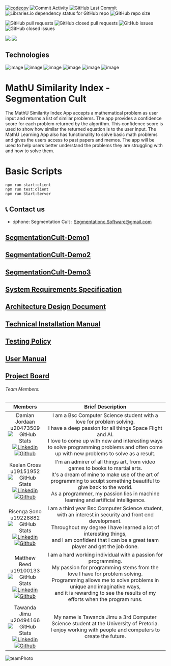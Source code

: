 [![codecov](https://codecov.io/gh/COS301-SE-2022/MathU-Similarity-Index/branch/develop/graph/badge.svg?token=B9PQXE65KX)](https://codecov.io/gh/COS301-SE-2022/MathU-Similarity-Index)
<img alt="Commit Activity" src="https://img.shields.io/github/commit-activity/w/COS301-SE-2022/MathU-Similarity-Index?color=green">
<img alt="GitHub Last Commit" src="https://img.shields.io/github/last-commit/COS301-SE-2022/MathU-Similarity-Index?color=green">
<img alt="Libraries.io dependency status for GitHub repo" src="https://img.shields.io/librariesio/github/COS301-SE-2022/MathU-Similarity-Index">
<img alt="GitHub repo size" src="https://img.shields.io/github/repo-size/COS301-SE-2022/MathU-Similarity-Index">

<img alt="GitHub pull requests" src="https://img.shields.io/github/issues-pr/COS301-SE-2022/MathU-Similarity-Index"> <img alt="GitHub closed pull requests" src="https://img.shields.io/github/issues-pr-closed/COS301-SE-2022/MathU-Similarity-Index"> <img alt="GitHub issues" src="https://img.shields.io/github/issues/COS301-SE-2022/MathU-Similarity-Index"> <img alt="GitHub closed issues" src="https://img.shields.io/github/issues-closed/COS301-SE-2022/MathU-Similarity-Index">

[![](https://github.com/COS301-SE-2022/MathU-Similarity-Index/actions/workflows/Flutter-Web-CI.yml/badge.svg)](https://github.com/COS301-SE-2022/MathU-Similarity-Index/actions/workflows/Flutter-Web-CI.yml)
[![](https://github.com/COS301-SE-2022/MathU-Similarity-Index/actions/workflows/Flutter-Android-CI.yml/badge.svg)](https://github.com/COS301-SE-2022/MathU-Similarity-Index/actions/workflows/Flutter-Android-CI.yml)

## Technologies
![image](https://img.shields.io/badge/Dart-0175C2?style=for-the-badge&logo=dart&logoColor=white)
![image](https://img.shields.io/badge/Flutter-02569B?style=for-the-badge&logo=flutter&logoColor=white)
![image](https://img.shields.io/badge/GraphQl-E10098?style=for-the-badge&logo=graphql&logoColor=white)
![image](https://img.shields.io/badge/sqlite-%2307405e.svg?style=for-the-badge&logo=sqlite&logoColor=white)
![image](https://img.shields.io/badge/python-3670A0?style=for-the-badge&logo=python&logoColor=ffdd54)
![image](https://img.shields.io/badge/flask-%23000.svg?style=for-the-badge&logo=flask&logoColor=white)

# MathU Similarity Index - Segmentation Cult

The MathU Similarity Index App accepts a mathematical problem as user input and returns a list of similar problems. The app provides a confidence score for each problem returned by the algorithm. This confidence score is used to show how similar the returned equation is to the user input. The MathU Learning App also has functionality to solve basic math problems and gives the users access to past papers and memos. The app will be used to help users better understand the problems they are struggling with and how to solve them.

# Basic Scripts
```
npm run start:client
npm run test:client
npm run Start:Server
```


## :telephone_receiver: Contact us

  <ul>
     <li> :iphone: Segmentation Cult : <a href='SegmentationC.Software@gmail.com'> Segmentationc.Software@gmail.com</a></li>
     <!-- <li> :iphone: Client Email: <a href='Dian@Mathu.co.za </a></li> -->
     <!-- <li> :iphone: University of Pretoria COS301 Module Co-Ordinator Email <a href='mailto:stacey.baror@cs.up.ac.za'> stacey.baror@cs.up.ac.za </a></li> -->
  </ul>





## [SegmentationCult-Demo1](https://drive.google.com/file/d/1sXZLUkqVLOKIS4OGDNYns8BUl42XvN0W/view?usp=sharing)

## [SegmentationCult-Demo2](https://drive.google.com/file/d/1robHEq47m7LyFEeuufbtMvINL8Qoefef/view?usp=sharing)

## [SegmentationCult-Demo3](https://drive.google.com/drive/folders/1tWdjoALg3LxedpgBA3tkMoLXyEB7CeqD?usp=sharing)

## [System Requirements Specification](https://github.com/COS301-SE-2022/MathU-Similarity-Index/wiki/System-Requirements-Specification)

## [Architecture Design Document](https://drive.google.com/file/d/1h-LoHw3j68gOhQP9KhXW2RXH8TpppUWP/view?usp=sharing)

## [Technical Installation Manual](https://drive.google.com/file/d/1ervDMO8SGAOF8QaI7K5-A978SbYgii7-/view?usp=sharing)

## [Testing Policy](https://drive.google.com/file/d/1G1hICwtnI6_c5YyrDBJRh5K2NwJgbQeG/view?usp=sharing)

## [User Manual](https://drive.google.com/file/d/1enHA9sLaFsxL1BB3OVcVqIR5BT29tp-3/view?usp=sharing)


## [Project Board](https://github.com/COS301-SE-2022/MathU-Similarity-Index/projects/1)



###### Team Members:

| Members | Brief Description |
| ------------- | ------------- |
| <div align="center">Damian Jordaan <br> u20473509 <br> ![GitHub Stats](https://github-readme-stats.vercel.app/api?username=DamianJordaan&theme=radical) <br>[![Linkedin](https://img.shields.io/badge/LinkedIn-0077B5?style=for-the-badge&logo=linkedin&logoColor=white "Linkedin")](https://www.linkedin.com/in/damian-jordaan-748485181/) [![Github](https://img.shields.io/badge/GitHub-100000?style=for-the-badge&logo=github&logoColor=white "Github")](https://github.com/DamianJordaan)</div>  | <div align="center">I am a Bsc Computer Science student with a love for problem solving.<br>I have a deep passion for all things Space Flight and AI.<br>I love to come up with new and interesting ways to solve programming problems and often come up with new problems to solve as a result.</div>  |
| <div align="center">Keelan Cross <br> u19151952 <br> ![GitHub Stats](https://github-readme-stats.vercel.app/api?username=evilcomrade&theme=radical) <br>[![Linkedin](https://img.shields.io/badge/LinkedIn-0077B5?style=for-the-badge&logo=linkedin&logoColor=white "Linkedin")](https://www.linkedin.com/in/keelan-cross-a456bb202/) [![Github](https://img.shields.io/badge/GitHub-100000?style=for-the-badge&logo=github&logoColor=white "Github")](https://github.com/evilcomrade)</div>  | <div align="center">I'm an admirer of all things art, from video games to books to martial arts. <br> It's a dream of mine to make use of the art of programming to sculpt something beautiful to give back to the world. <br> As a programmer, my passion lies in machine learning and artificial intelligence.</div>  |
| <div align="center">Risenga Sono <br> u19228882 <br> ![GitHub Stats](https://github-readme-stats.vercel.app/api?username=SengiSliko&theme=radical) <br>[![Linkedin](https://img.shields.io/badge/LinkedIn-0077B5?style=for-the-badge&logo=linkedin&logoColor=white "Linkedin")](https://www.linkedin.com/in/risenga-sono-900855238) [![Github](https://img.shields.io/badge/GitHub-100000?style=for-the-badge&logo=github&logoColor=white "Github")](https://github.com/SengiSliko)</div>  | <div align="center">I am a third year Bsc Computer Science student,<br>with an interest in security and front end development.<br>Throughout my degree I have learned a lot of interesting things,<br>and I am confident that I can be a great team player and get the job done.</div>  |
| <div align="center">Matthew Reed <br> u19100133 <br> ![GitHub Stats](https://github-readme-stats.vercel.app/api?username=MattReed-ZA&theme=radical) <br>[![Linkedin](https://img.shields.io/badge/LinkedIn-0077B5?style=for-the-badge&logo=linkedin&logoColor=white "Linkedin")](https://www.linkedin.com/in/matthew-reed-534945211/) [![Github](https://img.shields.io/badge/GitHub-100000?style=for-the-badge&logo=github&logoColor=white "Github")](https://github.com/MattReed-ZA)</div>  | <div align="center">I am a hard working individual with a passion for programming.<br>My passion for programming stems from the love I have for problem solving.<br>Programming allows me to solve problems in unique and imaginative ways,<br> and it is rewarding to see the results of my efforts when the program runs.</div>  |
| <div align="center">Tawanda Jimu <br> u20494166 <br> ![GitHub Stats](https://github-readme-stats.vercel.app/api?username=TAWANDA-CODER&theme=radical) <br>[![Linkedin](https://img.shields.io/badge/LinkedIn-0077B5?style=for-the-badge&logo=linkedin&logoColor=white "Linkedin")](https://www.linkedin.com/in/tawanda-jimu-403b0b154) [![Github](https://img.shields.io/badge/GitHub-100000?style=for-the-badge&logo=github&logoColor=white "Github")](https://github.com/TAWANDA-CODER)</div>  | <div align="center">My name is Tawanda Jimu a 3rd Computer Science student at the University of Pretoria.<br>I enjoy working with people and computers to create the future.</div>  |

![teamPhoto](https://db5pap001files.storage.live.com/y4mn7ayd0o6JEHg1P4WXf3_0ZJycNnbY5PICOhlWgrjjr9jLYZUQ0mAwywPwbQuM0hO8DCykGybaFQPDFS80aiZHr76RtGdKeHtG-dYwl4ueuyEXdGgEujYrDBMHZvqkMp_7tAxDQy_oe07zbAimih1nIdZuxRlIDtHpIlb_y1kL8WZputLoOpiiA8twAqtBvvB?width=4032&height=3024&cropmode=none)
